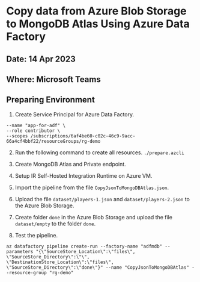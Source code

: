 # Copy data from Azure Blob Storage to MongoDB Atlas Using Azure Data Factory

## Date: 14 Apr 2023

## Where: Microsoft Teams

## Preparing Environment

1. Create Service Principal for Azure Data Factory.

```az ad sp create-for-rbac \
--name "app-for-adf" \
--role contributor \
--scopes /subscriptions/6af4be60-c02c-46c9-9acc-66a4cf4bbf22/resourceGroups/rg-demo
```

2. Run the following command to create all resources. ```./prepare.azcli```

3. Create MongoDB Atlas and Private endpoint.

4. Setup IR Self-Hosted Integration Runtime on Azure VM.

5. Import the pipeline from the file `CopyJsonToMongoDBAtlas.json`.

6. Upload the file `dataset/players-1.json` and `dataset/players-2.json` to the Azure Blob Storage.

7. Create folder `done` in the Azure Blob Storage and upload the file `dataset/empty` to the folder `done`.

8. Test the pipeline.

```
az datafactory pipeline create-run --factory-name "adfmdb" --parameters "{\"SourceStore_Location\":\"files\", \"SourceStore_Directory\":\"\", \"DestinationStore_Location\":\"files\", \"SourceStore_Directory\":\"done\"}" --name "CopyJsonToMongoDBAtlas" --resource-group "rg-demo"
```
